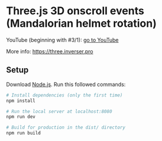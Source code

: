 # Three.js 3D onscroll events (Mandalorian helmet rotation)

YouTube (beginning with #3/1): [go to YouTube](https://www.youtube.com/watch?v=UNvoDucprRE&list=PL0XYm8bdyeFDGJmFeHDiEXsmLfq3vWBaj&index=20 "go to YouTube")

More info: https://three.inverser.pro


## Setup
Download [Node.js](https://nodejs.org/en/download/).
Run this followed commands:

``` bash
# Install dependencies (only the first time)
npm install

# Run the local server at localhost:8080
npm run dev

# Build for production in the dist/ directory
npm run build
```
